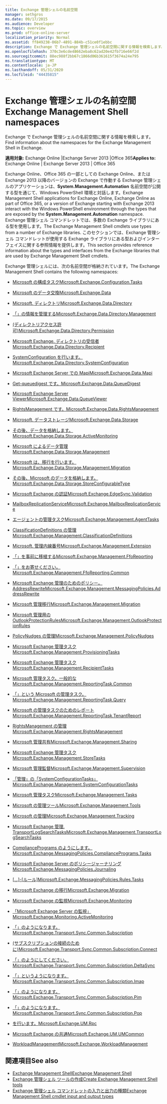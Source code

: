 ```yaml
---
title: Exchange 管理シェルの名前空間
manager: sethgros
ms.date: 09/17/2015
ms.audience: Developer
ms.topic: overview
ms.prod: office-online-server
localization_priority: Normal
ms.assetid: ff849238-06b7-4891-884b-c51ce0f1ebbc
description: Exchange で Exchange 管理シェルの名前空間に関する情報を検索します。
ms.openlocfilehash: 370c3e6cde48662eba8c62ad20e42fb716e66f2d
ms.sourcegitcommit: 88ec988f2bb67c1866d06b361615f3674a24e795
ms.translationtype: MT
ms.contentlocale: ja-JP
ms.lasthandoff: 05/31/2020
ms.locfileid: "44435815"
---
```

# <a name="exchange-management-shell-namespaces"></a><span data-ttu-id="4389a-103">Exchange 管理シェルの名前空間</span><span class="sxs-lookup"><span data-stu-id="4389a-103">Exchange Management Shell namespaces</span></span>

<span data-ttu-id="4389a-104">Exchange で Exchange 管理シェルの名前空間に関する情報を検索します。</span><span class="sxs-lookup"><span data-stu-id="4389a-104">Find information about the namespaces for the Exchange Management Shell in Exchange.</span></span>
  
<span data-ttu-id="4389a-105">**適用対象:** Exchange Online |Exchange Server 2013 |Office 365</span><span class="sxs-lookup"><span data-stu-id="4389a-105">**Applies to:** Exchange Online | Exchange Server 2013 | Office 365</span></span>
  
<span data-ttu-id="4389a-106">Exchange Online、Office 365 の一部としての Exchange Online、または Exchange 2013 以降のバージョンの Exchange で作動する Exchange 管理シェルのアプリケーションは、**System.Management.Automation** 名前空間が公開する型を通じて、Windows PowerShell 環境と対話します。</span><span class="sxs-lookup"><span data-stu-id="4389a-106">Exchange Management Shell applications for Exchange Online, Exchange Online as part of Office 365, or a version of Exchange starting with Exchange 2013 interact with the Windows PowerShell environment through the types that are exposed by the **System.Management.Automation** namespace.</span></span> <span data-ttu-id="4389a-107">Exchange 管理シェル コマンドレットでは、多数の Exchange ライブラリにある型を使用します。</span><span class="sxs-lookup"><span data-stu-id="4389a-107">The Exchange Management Shell cmdlets use types from a number of Exchange libraries.</span></span> <span data-ttu-id="4389a-108">このセクションでは、Exchange 管理シェル コマンドレットが使用する Exchange ライブラリにある型およびインターフェイスに関する参照情報を提供します。</span><span class="sxs-lookup"><span data-stu-id="4389a-108">This section provides reference information about the types and interfaces from the Exchange libraries that are used by Exchange Management Shell cmdlets.</span></span> 
  
<span data-ttu-id="4389a-109">Exchange 管理シェルには、次の名前空間が格納されています。</span><span class="sxs-lookup"><span data-stu-id="4389a-109">The Exchange Management Shell contains the following namespaces:</span></span>
  
- [<span data-ttu-id="4389a-110">Microsoft の構成タスク</span><span class="sxs-lookup"><span data-stu-id="4389a-110">Microsoft.Exchange.Configuration.Tasks</span></span>](https://msdn.microsoft.com/library/Microsoft.Exchange.Configuration.Tasks.aspx)
    
- [<span data-ttu-id="4389a-111">Microsoft のデータ交換</span><span class="sxs-lookup"><span data-stu-id="4389a-111">Microsoft.Exchange.Data</span></span>](https://msdn.microsoft.com/library/Microsoft.Exchange.Data.aspx)
    
- [<span data-ttu-id="4389a-112">Microsoft. ディレクトリ</span><span class="sxs-lookup"><span data-stu-id="4389a-112">Microsoft.Exchange.Data.Directory</span></span>](https://msdn.microsoft.com/library/Microsoft.Exchange.Data.Directory.aspx)
    
- [<span data-ttu-id="4389a-113">「」の情報を管理する</span><span class="sxs-lookup"><span data-stu-id="4389a-113">Microsoft.Exchange.Data.Directory.Management</span></span>](https://msdn.microsoft.com/library/Microsoft.Exchange.Data.Directory.Management.aspx)
    
- [<span data-ttu-id="4389a-114">(ディレクトリアクセス許可)</span><span class="sxs-lookup"><span data-stu-id="4389a-114">Microsoft.Exchange.Data.Directory.Permission</span></span>](https://msdn.microsoft.com/library/Microsoft.Exchange.Data.Directory.Permission.aspx)
    
- [<span data-ttu-id="4389a-115">Microsoft Exchange. ディレクトリの受信者</span><span class="sxs-lookup"><span data-stu-id="4389a-115">Microsoft.Exchange.Data.Directory.Recipient</span></span>](https://msdn.microsoft.com/library/Microsoft.Exchange.Data.Directory.Recipient.aspx)
    
- [<span data-ttu-id="4389a-116">SystemConfiguration を行います。</span><span class="sxs-lookup"><span data-stu-id="4389a-116">Microsoft.Exchange.Data.Directory.SystemConfiguration</span></span>](https://msdn.microsoft.com/library/Microsoft.Exchange.Data.Directory.SystemConfiguration.aspx)
    
- [<span data-ttu-id="4389a-117">Microsoft Exchange Server での Mapi</span><span class="sxs-lookup"><span data-stu-id="4389a-117">Microsoft.Exchange.Data.Mapi</span></span>](https://msdn.microsoft.com/library/Microsoft.Exchange.Data.Mapi.aspx)
    
- [<span data-ttu-id="4389a-118">Get-queuedigest です。</span><span class="sxs-lookup"><span data-stu-id="4389a-118">Microsoft.Exchange.Data.QueueDigest</span></span>](https://msdn.microsoft.com/library/Microsoft.Exchange.Data.QueueDigest.aspx)
    
- [<span data-ttu-id="4389a-119">Microsoft Exchange Server Viewer</span><span class="sxs-lookup"><span data-stu-id="4389a-119">Microsoft.Exchange.Data.QueueViewer</span></span>](https://msdn.microsoft.com/library/Microsoft.Exchange.Data.QueueViewer.aspx)
    
- [<span data-ttu-id="4389a-120">RightsManagement です。</span><span class="sxs-lookup"><span data-stu-id="4389a-120">Microsoft.Exchange.Data.RightsManagement</span></span>](https://msdn.microsoft.com/library/Microsoft.Exchange.Data.RightsManagement.aspx)
    
- [<span data-ttu-id="4389a-121">Microsoft. データストレージ</span><span class="sxs-lookup"><span data-stu-id="4389a-121">Microsoft.Exchange.Data.Storage</span></span>](https://msdn.microsoft.com/library/Microsoft.Exchange.Data.Storage.aspx)
    
- [<span data-ttu-id="4389a-122">その後、データを格納します。</span><span class="sxs-lookup"><span data-stu-id="4389a-122">Microsoft.Exchange.Data.Storage.ActiveMonitoring</span></span>](https://msdn.microsoft.com/library/Microsoft.Exchange.Data.Storage.ActiveMonitoring.aspx)
    
- [<span data-ttu-id="4389a-123">Microsoft によるデータ管理</span><span class="sxs-lookup"><span data-stu-id="4389a-123">Microsoft.Exchange.Data.Storage.Management</span></span>](https://msdn.microsoft.com/library/Microsoft.Exchange.Data.Storage.Management.aspx)
    
- [<span data-ttu-id="4389a-124">Microsoft は、移行を行います。</span><span class="sxs-lookup"><span data-stu-id="4389a-124">Microsoft.Exchange.Data.Storage.Management.Migration</span></span>](https://msdn.microsoft.com/library/Microsoft.Exchange.Data.Storage.Management.Migration.aspx)
    
- [<span data-ttu-id="4389a-125">その後、Microsoft のデータを格納します。</span><span class="sxs-lookup"><span data-stu-id="4389a-125">Microsoft.Exchange.Data.Storage.StoreConfigurableType</span></span>](https://msdn.microsoft.com/library/Microsoft.Exchange.Data.Storage.StoreConfigurableType.aspx)
    
- [<span data-ttu-id="4389a-126">Microsoft Exchange の認証</span><span class="sxs-lookup"><span data-stu-id="4389a-126">Microsoft.Exchange.EdgeSync.Validation</span></span>](https://msdn.microsoft.com/library/Microsoft.Exchange.EdgeSync.Validation.aspx)
    
- [<span data-ttu-id="4389a-127">MailboxReplicationService</span><span class="sxs-lookup"><span data-stu-id="4389a-127">Microsoft.Exchange.MailboxReplicationService</span></span>](https://msdn.microsoft.com/library/Microsoft.Exchange.MailboxReplicationService.aspx)
    
- [<span data-ttu-id="4389a-128">エージェントの管理タスク</span><span class="sxs-lookup"><span data-stu-id="4389a-128">Microsoft.Exchange.Management.AgentTasks</span></span>](https://msdn.microsoft.com/library/Microsoft.Exchange.Management.AgentTasks.aspx)
    
- [<span data-ttu-id="4389a-129">ClassificationDefinitions の管理</span><span class="sxs-lookup"><span data-stu-id="4389a-129">Microsoft.Exchange.Management.ClassificationDefinitions</span></span>](https://msdn.microsoft.com/library/Microsoft.Exchange.Management.ClassificationDefinitions.aspx)
    
- [<span data-ttu-id="4389a-130">Microsoft. 管理内線番号</span><span class="sxs-lookup"><span data-stu-id="4389a-130">Microsoft.Exchange.Management.Extension</span></span>](https://msdn.microsoft.com/library/Microsoft.Exchange.Management.Extension.aspx)
    
- [<span data-ttu-id="4389a-131">「」を事前に移植する</span><span class="sxs-lookup"><span data-stu-id="4389a-131">Microsoft.Exchange.Management.FfoReporting</span></span>](https://msdn.microsoft.com/library/Microsoft.Exchange.Management.FfoReporting.aspx)
    
- [<span data-ttu-id="4389a-132">「」をお寄せください。</span><span class="sxs-lookup"><span data-stu-id="4389a-132">Microsoft.Exchange.Management.FfoReporting.Common</span></span>](https://msdn.microsoft.com/library/Microsoft.Exchange.Management.FfoReporting.Common.aspx)
    
- [<span data-ttu-id="4389a-133">Microsoft Exchange 管理のためのポリシー。 AddressRewrite</span><span class="sxs-lookup"><span data-stu-id="4389a-133">Microsoft.Exchange.Management.MessagingPolicies.AddressRewrite</span></span>](https://msdn.microsoft.com/library/Microsoft.Exchange.Management.MessagingPolicies.AddressRewrite.aspx)
    
- [<span data-ttu-id="4389a-134">Microsoft 管理移行</span><span class="sxs-lookup"><span data-stu-id="4389a-134">Microsoft.Exchange.Management.Migration</span></span>](https://msdn.microsoft.com/library/Microsoft.Exchange.Management.Migration.aspx)
    
- [<span data-ttu-id="4389a-135">Microsoft 管理用の OutlookProtectionRules</span><span class="sxs-lookup"><span data-stu-id="4389a-135">Microsoft.Exchange.Management.OutlookProtectionRules</span></span>](https://msdn.microsoft.com/library/Microsoft.Exchange.Management.OutlookProtectionRules.aspx)
    
- [<span data-ttu-id="4389a-136">PolicyNudges の管理</span><span class="sxs-lookup"><span data-stu-id="4389a-136">Microsoft.Exchange.Management.PolicyNudges</span></span>](https://msdn.microsoft.com/library/Microsoft.Exchange.Management.PolicyNudges.aspx)
    
- [<span data-ttu-id="4389a-137">Microsoft Exchange 管理タスク</span><span class="sxs-lookup"><span data-stu-id="4389a-137">Microsoft.Exchange.Management.ProvisioningTasks</span></span>](https://msdn.microsoft.com/library/Microsoft.Exchange.Management.ProvisioningTasks.aspx)
    
- [<span data-ttu-id="4389a-138">Microsoft Exchange 管理タスク</span><span class="sxs-lookup"><span data-stu-id="4389a-138">Microsoft.Exchange.Management.RecipientTasks</span></span>](https://msdn.microsoft.com/library/Microsoft.Exchange.Management.RecipientTasks.aspx)
    
- [<span data-ttu-id="4389a-139">Microsoft 管理タスク。一般的な</span><span class="sxs-lookup"><span data-stu-id="4389a-139">Microsoft.Exchange.Management.ReportingTask.Common</span></span>](https://msdn.microsoft.com/library/Microsoft.Exchange.Management.ReportingTask.Common.aspx)
    
- [<span data-ttu-id="4389a-140">「」という Microsoft の管理タスク。</span><span class="sxs-lookup"><span data-stu-id="4389a-140">Microsoft.Exchange.Management.ReportingTask.Query</span></span>](https://msdn.microsoft.com/library/Microsoft.Exchange.Management.ReportingTask.Query.aspx)
    
- [<span data-ttu-id="4389a-141">Microsoft の管理タスクのためのレポート</span><span class="sxs-lookup"><span data-stu-id="4389a-141">Microsoft.Exchange.Management.ReportingTask.TenantReport</span></span>](https://msdn.microsoft.com/library/Microsoft.Exchange.Management.ReportingTask.TenantReport.aspx)
    
- [<span data-ttu-id="4389a-142">RightsManagement の管理</span><span class="sxs-lookup"><span data-stu-id="4389a-142">Microsoft.Exchange.Management.RightsManagement</span></span>](https://msdn.microsoft.com/library/Microsoft.Exchange.Management.RightsManagement.aspx)
    
- [<span data-ttu-id="4389a-143">Microsoft 管理共有</span><span class="sxs-lookup"><span data-stu-id="4389a-143">Microsoft.Exchange.Management.Sharing</span></span>](https://msdn.microsoft.com/library/Microsoft.Exchange.Management.Sharing.aspx)
    
- [<span data-ttu-id="4389a-144">Microsoft Exchange 管理タスク</span><span class="sxs-lookup"><span data-stu-id="4389a-144">Microsoft.Exchange.Management.StoreTasks</span></span>](https://msdn.microsoft.com/library/Microsoft.Exchange.Management.StoreTasks.aspx)
    
- [<span data-ttu-id="4389a-145">Microsoft 管理監督</span><span class="sxs-lookup"><span data-stu-id="4389a-145">Microsoft.Exchange.Management.Supervision</span></span>](https://msdn.microsoft.com/library/Microsoft.Exchange.Management.Supervision.aspx)
    
- [<span data-ttu-id="4389a-146">「管理」の「SystemConfigurationTasks」</span><span class="sxs-lookup"><span data-stu-id="4389a-146">Microsoft.Exchange.Management.SystemConfigurationTasks</span></span>](https://msdn.microsoft.com/library/Microsoft.Exchange.Management.SystemConfigurationTasks.aspx)
    
- [<span data-ttu-id="4389a-147">Microsoft 管理タスク</span><span class="sxs-lookup"><span data-stu-id="4389a-147">Microsoft.Exchange.Management.Tasks</span></span>](https://msdn.microsoft.com/library/Microsoft.Exchange.Management.Tasks.aspx)
    
- [<span data-ttu-id="4389a-148">Microsoft の管理ツール</span><span class="sxs-lookup"><span data-stu-id="4389a-148">Microsoft.Exchange.Management.Tools</span></span>](https://msdn.microsoft.com/library/Microsoft.Exchange.Management.Tools.aspx)
    
- [<span data-ttu-id="4389a-149">Microsoft の管理</span><span class="sxs-lookup"><span data-stu-id="4389a-149">Microsoft.Exchange.Management.Tracking</span></span>](https://msdn.microsoft.com/library/Microsoft.Exchange.Management.Tracking.aspx)
    
- [<span data-ttu-id="4389a-150">Microsoft Exchange 管理. TransportLogSearchTasks</span><span class="sxs-lookup"><span data-stu-id="4389a-150">Microsoft.Exchange.Management.TransportLogSearchTasks</span></span>](https://msdn.microsoft.com/library/Microsoft.Exchange.Management.TransportLogSearchTasks.aspx)
    
- [<span data-ttu-id="4389a-151">CompliancePrograms のようにします。</span><span class="sxs-lookup"><span data-stu-id="4389a-151">Microsoft.Exchange.MessagingPolicies.CompliancePrograms.Tasks</span></span>](https://msdn.microsoft.com/library/Microsoft.Exchange.MessagingPolicies.CompliancePrograms.Tasks.aspx)
    
- [<span data-ttu-id="4389a-152">Microsoft Exchange Server のポリシージャーナリング</span><span class="sxs-lookup"><span data-stu-id="4389a-152">Microsoft.Exchange.MessagingPolicies.Journaling</span></span>](https://msdn.microsoft.com/library/Microsoft.Exchange.MessagingPolicies.Journaling.aspx)
    
- <span data-ttu-id="4389a-153">[[...]-[ルール]](https://msdn.microsoft.com/library/Microsoft.Exchange.MessagingPolicies.Rules.Tasks.aspx)</span><span class="sxs-lookup"><span data-stu-id="4389a-153">[Microsoft.Exchange.MessagingPolicies.Rules.Tasks](https://msdn.microsoft.com/library/Microsoft.Exchange.MessagingPolicies.Rules.Tasks.aspx)</span></span>
    
- [<span data-ttu-id="4389a-154">Microsoft Exchange の移行</span><span class="sxs-lookup"><span data-stu-id="4389a-154">Microsoft.Exchange.Migration</span></span>](https://msdn.microsoft.com/library/Microsoft.Exchange.Migration.aspx)
    
- [<span data-ttu-id="4389a-155">Microsoft Exchange の監視</span><span class="sxs-lookup"><span data-stu-id="4389a-155">Microsoft.Exchange.Monitoring</span></span>](https://msdn.microsoft.com/library/Microsoft.Exchange.Monitoring.aspx)
    
- [<span data-ttu-id="4389a-156">「Microsoft Exchange Server の監視」</span><span class="sxs-lookup"><span data-stu-id="4389a-156">Microsoft.Exchange.Monitoring.ActiveMonitoring</span></span>](https://msdn.microsoft.com/library/Microsoft.Exchange.Monitoring.ActiveMonitoring.aspx)
    
- [<span data-ttu-id="4389a-157">「」のようになります。</span><span class="sxs-lookup"><span data-stu-id="4389a-157">Microsoft.Exchange.Transport.Sync.Common.Subscription</span></span>](https://msdn.microsoft.com/library/Microsoft.Exchange.Transport.Sync.Common.Subscription.aspx)
    
- [<span data-ttu-id="4389a-158">(サブスクリプションの接続のために)</span><span class="sxs-lookup"><span data-stu-id="4389a-158">Microsoft.Exchange.Transport.Sync.Common.Subscription.Connect</span></span>](https://msdn.microsoft.com/library/Microsoft.Exchange.Transport.Sync.Common.Subscription.Connect.aspx)
    
- [<span data-ttu-id="4389a-159">「」のようにしてください。</span><span class="sxs-lookup"><span data-stu-id="4389a-159">Microsoft.Exchange.Transport.Sync.Common.Subscription.DeltaSync</span></span>](https://msdn.microsoft.com/library/Microsoft.Exchange.Transport.Sync.Common.Subscription.DeltaSync.aspx)
    
- [<span data-ttu-id="4389a-160">「」というようになります。</span><span class="sxs-lookup"><span data-stu-id="4389a-160">Microsoft.Exchange.Transport.Sync.Common.Subscription.Imap</span></span>](https://msdn.microsoft.com/library/Microsoft.Exchange.Transport.Sync.Common.Subscription.Imap.aspx)
    
- [<span data-ttu-id="4389a-161">「」のようになります。</span><span class="sxs-lookup"><span data-stu-id="4389a-161">Microsoft.Exchange.Transport.Sync.Common.Subscription.Pim</span></span>](https://msdn.microsoft.com/library/Microsoft.Exchange.Transport.Sync.Common.Subscription.Pim.aspx)
    
- [<span data-ttu-id="4389a-162">「」のようになります。</span><span class="sxs-lookup"><span data-stu-id="4389a-162">Microsoft.Exchange.Transport.Sync.Common.Subscription.Pop</span></span>](https://msdn.microsoft.com/library/Microsoft.Exchange.Transport.Sync.Common.Subscription.Pop.aspx)
    
- [<span data-ttu-id="4389a-163">を行います。</span><span class="sxs-lookup"><span data-stu-id="4389a-163">Microsoft.Exchange.UM.Rpc</span></span>](https://msdn.microsoft.com/library/Microsoft.Exchange.UM.Rpc.aspx)
    
- [<span data-ttu-id="4389a-164">Microsoft Exchange の共通</span><span class="sxs-lookup"><span data-stu-id="4389a-164">Microsoft.Exchange.UM.UMCommon</span></span>](https://msdn.microsoft.com/library/Microsoft.Exchange.UM.UMCommon.aspx)
    
- [<span data-ttu-id="4389a-165">WorkloadManagement</span><span class="sxs-lookup"><span data-stu-id="4389a-165">Microsoft.Exchange.WorkloadManagement</span></span>](https://msdn.microsoft.com/library/Microsoft.Exchange.WorkloadManagement.aspx)
    
## <a name="see-also"></a><span data-ttu-id="4389a-166">関連項目</span><span class="sxs-lookup"><span data-stu-id="4389a-166">See also</span></span>

- [<span data-ttu-id="4389a-167">Exchange Management Shell</span><span class="sxs-lookup"><span data-stu-id="4389a-167">Exchange Management Shell</span></span>](exchange-management-shell.md)  
- [<span data-ttu-id="4389a-168">Exchange 管理シェル ツールの作成</span><span class="sxs-lookup"><span data-stu-id="4389a-168">Create Exchange Management Shell tools</span></span>](create-exchange-management-shell-tools.md) 
- [<span data-ttu-id="4389a-169">Exchange 管理シェル コマンドレットの入力と出力の種類</span><span class="sxs-lookup"><span data-stu-id="4389a-169">Exchange Management Shell cmdlet input and output types</span></span>](exchange-management-shell-cmdlet-input-and-output-types.md)
    

